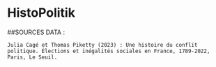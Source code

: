 # HistoPolitik

##SOURCES DATA :

    Julia Cagé et Thomas Piketty (2023) : Une histoire du conflit politique. Élections et inégalités sociales en France, 1789-2022, Paris, Le Seuil.

